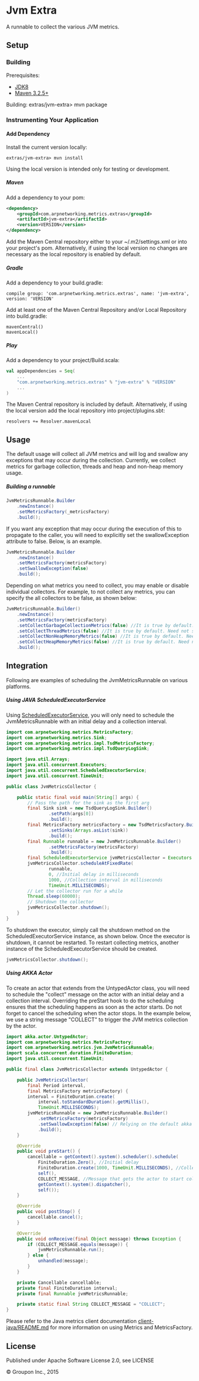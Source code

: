 Jvm Extra
===========

A runnable to collect the various JVM metrics.


Setup
-----

### Building

Prerequisites:
* [JDK8](http://www.oracle.com/technetwork/java/javase/downloads/jdk8-downloads-2133151.html)
* [Maven 3.2.5+](http://maven.apache.org/download.cgi)

Building:
    extras/jvm-extra> mvn package


### Instrumenting Your Application

#### Add Dependency

Install the current version locally:

    extras/jvm-extra> mvn install

Using the local version is intended only for testing or development.

##### Maven

Add a dependency to your pom:

```xml
<dependency>
    <groupId>com.arpnetworking.metrics.extras</groupId>
    <artifactId>jvm-extra</artifactId>
    <version>VERSION</version>
</dependency>
```

Add the Maven Central repository either to your ~/.m2/settings.xml or into your project's pom. Alternatively, if using the local version no changes are necessary as the local repository is enabled by default.

##### Gradle

Add a dependency to your build.gradle:

    compile group: 'com.arpnetworking.metrics.extras', name: 'jvm-extra', version: 'VERSION'

Add at least one of the Maven Central Repository and/or Local Repository into build.gradle:

    mavenCentral()
    mavenLocal()

##### Play

Add a dependency to your project/Build.scala:

```scala
val appDependencies = Seq(
    ...
    "com.arpnetworking.metrics.extras" % "jvm-extra" % "VERSION"
    ...
)
```

The Maven Central repository is included by default.  Alternatively, if using the local version add the local repository into project/plugins.sbt:

    resolvers += Resolver.mavenLocal

Usage
-----

The default usage will collect all JVM metrics and will log and swallow any exceptions that may occur during the collection. Currently, we collect metrics for garbage collection, threads and heap and non-heap memory usage.

##### Building a runnable

```java
JvmMetricsRunnable.Builder
    .newInstance()
    .setMetricsFactory(_metricsFactory)
    .build();
```

If you want any exception that may occur during the execution of this to propagate to the caller, you will need to explicitly set the swallowException attribute to false.
Below, is an example.

```java
JvmMetricsRunnable.Builder
    .newInstance()
    .setMetricsFactory(metricsFactory)
    .setSwallowException(false)
    .build();
```

Depending on what metrics you need to collect, you may enable or disable individual collectors. For example, to not
collect any metrics, you can specify the all collectors to be false, as shown below:

```java
JvmMetricsRunnable.Builder()
    .newInstance()
    .setMetricsFactory(metricsFactory)
    .setCollectGarbageCollectionMetrics(false) //It is true by default. Need not specify this.
    .setCollectThreadMetrics(false) //It is true by default. Need not specify this.
    .setCollectNonHeapMemoryMetrics(false) //It is true by default. Need not specify this.
    .setCollectHeapMemoryMetrics(false) //It is true by default. Need not specify this.
    .build();
```

Integration
-----------

Following are examples of scheduling the JvmMetricsRunnable on various platforms.

##### Using JAVA ScheduledExecutorService
Using [ScheduledExecutorService](https://docs.oracle.com/javase/8/docs/api/java/util/concurrent/ScheduledExecutorService.html), you will only need to schedule the JvmMetricsRunnable with an initial delay and a collection interval.

```java
import com.arpnetworking.metrics.MetricsFactory;
import com.arpnetworking.metrics.Sink;
import com.arpnetworking.metrics.impl.TsdMetricsFactory;
import com.arpnetworking.metrics.impl.TsdQueryLogSink;

import java.util.Arrays;
import java.util.concurrent.Executors;
import java.util.concurrent.ScheduledExecutorService;
import java.util.concurrent.TimeUnit;

public class JvmMetricsCollector {

    public static final void main(String[] args) {
        // Pass the path for the sink as the first arg
        final Sink sink = new TsdQueryLogSink.Builder()
                .setPath(args[0])
                .build();
        final MetricsFactory metricsFactory = new TsdMetricsFactory.Builder()
                .setSinks(Arrays.asList(sink))
                .build();
        final Runnable runnable = new JvmMetricsRunnable.Builder()
                .setMetricsFactory(metricsFactory)
                .build();
        final ScheduledExecutorService jvmMetricsCollector = Executors.newSingleThreadScheduledExecutor();
        jvmMetricsCollector.scheduleAtFixedRate(
                runnable,
                0, //Initial delay in milliseconds
                1000, //Collection interval in milliseconds
                TimeUnit.MILLISECONDS);
        // Let the collector run for a while
        Thread.sleep(60000);
        // Shutdown the collector
        jvmMetricsCollector.shutdown();
    }
}
```

To shutdown the executor, simply call the shutdown method on the ScheduledExecutorService instance, as shown below.
Once the executor is shutdown, it cannot be restarted. To restart collecting metrics, another instance of the ScheduledExecutorService should be created.

```java
jvmMetricsCollector.shutdown();
```

##### Using AKKA Actor
To create an actor that extends from the UntypedActor class, you will need to schedule the "collect" message on the actor with an initial delay and a collection interval. Overriding the preStart hook to do the scheduling ensures that the scheduling happens as soon as the actor starts. Do not forget to cancel the scheduling when the actor stops. In the example below, we use a string message "COLLECT" to trigger the JVM metrics collection by the actor.

```java
import akka.actor.UntypedActor;
import com.arpnetworking.metrics.MetricsFactory;
import com.arpnetworking.metrics.jvm.JvmMetricsRunnable;
import scala.concurrent.duration.FiniteDuration;
import java.util.concurrent.TimeUnit;

public final class JvmMetricsCollector extends UntypedActor {

    public JvmMetricsCollector(
        final Period interval,
        final MetricsFactory metricsFactory) {
        interval = FiniteDuration.create(
            interval.toStandardDuration().getMillis(),
            TimeUnit.MILLISECONDS);
        jvmMetricsRunnable = new JvmMetricsRunnable.Builder()
            .setMetricsFactory(metricsFactory)
            .setSwallowException(false) // Relying on the default akka supervisor strategy here.
            .build();
    }

    @Override
    public void preStart() {
        cancellable = getContext().system().scheduler().schedule(
            FiniteDuration.Zero(), //Initial delay
            FiniteDuration.create(1000, TimeUnit.MILLISECONDS), //Collection interval
            self(),
            COLLECT_MESSAGE, //Message that gets the actor to start collecting
            getContext().system().dispatcher(),
            self());
    }

    @Override
    public void postStop() {
        cancellable.cancel();
    }

    @Override
    public void onReceive(final Object message) throws Exception {
        if (COLLECT_MESSAGE.equals(message)) {
            jvmMetricsRunnable.run();
        } else {
            unhandled(message);
        }
    }

    private Cancellable cancellable;
    private final FiniteDuration interval;
    private final Runnable jvmMetricsRunnable;

    private static final String COLLECT_MESSAGE = "COLLECT";
}
```

Please refer to the Java metrics client documentation [client-java/README.md](../../client-java/README.md) for more information on using Metrics and MetricsFactory.

License
-------

Published under Apache Software License 2.0, see LICENSE

&copy; Groupon Inc., 2015
